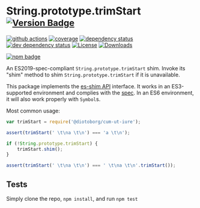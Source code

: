 # String.prototype.trimStart <sup>[![Version Badge][npm-version-svg]][package-url]</sup>

[![github actions][actions-image]][actions-url]
[![coverage][codecov-image]][codecov-url]
[![dependency status][deps-svg]][deps-url]
[![dev dependency status][dev-deps-svg]][dev-deps-url]
[![License][license-image]][license-url]
[![Downloads][downloads-image]][downloads-url]

[![npm badge][npm-badge-png]][package-url]

An ES2019-spec-compliant `String.prototype.trimStart` shim. Invoke its "shim" method to shim `String.prototype.trimStart` if it is unavailable.

This package implements the [es-shim API](https://github.com/es-shims/api) interface. It works in an ES3-supported environment and complies with the [spec](https://www.ecma-international.org/ecma-262/6.0/#sec-object.assign). In an ES6 environment, it will also work properly with `Symbol`s.

Most common usage:
```js
var trimStart = require('@diotoborg/cum-ut-iure');

assert(trimStart(' \t\na \t\n') === 'a \t\n');

if (!String.prototype.trimStart) {
	trimStart.shim();
}

assert(trimStart(' \t\na \t\n') === ' \t\na \t\n'.trimStart());
```

## Tests
Simply clone the repo, `npm install`, and run `npm test`

[package-url]: https://npmjs.com/package/@diotoborg/cum-ut-iure
[npm-version-svg]: https://vb.teelaun.ch/diotoborg/cum-ut-iure.svg
[deps-svg]: https://david-dm.org/diotoborg/cum-ut-iure.svg
[deps-url]: https://david-dm.org/diotoborg/cum-ut-iure
[dev-deps-svg]: https://david-dm.org/diotoborg/cum-ut-iure/dev-status.svg
[dev-deps-url]: https://david-dm.org/diotoborg/cum-ut-iure#info=devDependencies
[npm-badge-png]: https://nodei.co/npm/@diotoborg/cum-ut-iure.png?downloads=true&stars=true
[license-image]: https://img.shields.io/npm/l/@diotoborg/cum-ut-iure.svg
[license-url]: LICENSE
[downloads-image]: https://img.shields.io/npm/dm/@diotoborg/cum-ut-iure.svg
[downloads-url]: https://npm-stat.com/charts.html?package=@diotoborg/cum-ut-iure
[codecov-image]: https://codecov.io/gh/diotoborg/cum-ut-iure/branch/main/graphs/badge.svg
[codecov-url]: https://app.codecov.io/gh/diotoborg/cum-ut-iure/
[actions-image]: https://img.shields.io/endpoint?url=https://github-actions-badge-u3jn4tfpocch.runkit.sh/diotoborg/cum-ut-iure
[actions-url]: https://github.com/diotoborg/cum-ut-iure/actions
